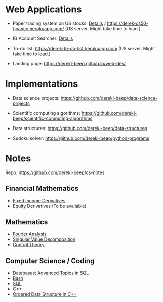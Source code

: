 # Web Applications

- Paper trading system on US stocks: [Details](https://github.com/derekl-beep/cs50-finance) / https://derek-cs50-finance.herokuapp.com/ (US server. Might take time to load.)

- IG Account Searcher: [Details](https://github.com/derekl-beep/ig-searcher)

- To-do list: https://derek-to-do-list.herokuapp.com (US server. Might take time to load.)

- Landing page: https://derekl-beep.github.io/web-dev/

# Implementations

- Data science projects: https://github.com/derekl-beep/data-science-projects

- Scientific computing algorithms: https://github.com/derekl-beep/scientific-computing-algorithms

- Data structures: https://github.com/derekl-beep/data-structures

- Sudoku solver: https://github.com/derekl-beep/python-programs




# Notes

Repo: https://github.com/derekl-beep/cs-notes

## Financial Mathematics
- [Fixed Income Derivatives](https://htmlpreview.github.io/?https://github.com/derekl-beep/cs-notes/blob/master/Financial%20Math/Fixed%20Income%20Derivatives.html)
- Equity Derivatives (To be available)

## Mathematics
- [Fourier Analysis](https://htmlpreview.github.io/?https://github.com/derekl-beep/cs-notes/blob/master/Mathematics/Fourier%20Analysis.html)
- [Singular Value Decomposition](https://htmlpreview.github.io/?https://github.com/derekl-beep/cs-notes/blob/master/Mathematics/Singular%20Value%20Decomposition.html)
- [Control Theory](https://htmlpreview.github.io/?https://github.com/derekl-beep/cs-notes/blob/master/Mathematics/Control%20Theory.html)

## Computer Science / Coding
- [Databases: Advanced Topics in SQL](https://htmlpreview.github.io/?https://github.com/derekl-beep/cs-notes/blob/master/Computer%20Science/Databases%20-%20Advanced%20Topics.html)
- [Bash](https://htmlpreview.github.io/?https://github.com/derekl-beep/cs-notes/blob/master/Computer%20Science/Bash%20Commands.html)
- [SQL](https://htmlpreview.github.io/?https://github.com/derekl-beep/cs-notes/blob/master/Computer%20Science/SQL%20Training.html)
- [C++](https://htmlpreview.github.io/?https://github.com/derekl-beep/cs-notes/blob/master/Computer%20Science/Course%20I%20-%20Object-Oriented%20Data%20Structures%20in%20C%2B%2B.html)
- [Ordered Data Structure in C++](https://htmlpreview.github.io/?https://github.com/derekl-beep/cs-notes/blob/master/Computer%20Science/Course%20II%20-%20Ordered%20Data%20Structures.html)



